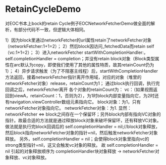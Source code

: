 # RetainCycleDemo
对EOC书本上bock的retain Cycle例子EOCNetworkFetcherDemo做全面的解析，有部分代码不一致，但逻辑大体相同。

1）因为block里通过networkFetcher的url属性retain了networkFetcher对象（networkFetcher:1+1=2）；
2）然后block因访问_fetchedData而retain self（vc:1+1=2）；
3）进入networkFetcher startWithCompletionHandler:，
	self.completionHandler = completion；并没有retain  block对象（Block类型属性在arc默认为copy，即使我们使用了其他的属性特质，故其retainCount仍为1）；
4）异步请求触发（为了不阻塞主线程）后，startWithCompletionHandler方法返回，接着networkFetcher指针离开作用域，对应的对象（堆里的networkFetcher对象）release，retainCount为1；
	通过block执行回调，执行完回调之后，networkFetcher离开 各个对象的retainCount为：
	vc：（如果视图返回到viewA，retainCount：1，否则为2），为1时block内部变量指向它，为2时还有navigation.viewController数组元素指向它。
	block对象：为1，只有networkFetcher对象指向它。
	networkFetcher对象：为1.
显然：networkFetcher <=> block之间存在一个保留环；另外block内部有指向VC对象的指针。故最合适的方法就是通过释放block对象来破坏保留环，还有释放VC对象。
做法就是执行完block回调后的 self.completionHandler = nil;//block对象释放，然后block指向networkFetcher对象的指针=nil，然后触发networkFetcher对象释放。
另外，self.completionHandler = nil；会使得block对象里指向vc的strong类型指针=nil，这又会触发vc对象的释放。
故 self.completionHandler = nil 引起的对象释放顺序为 completionHandler块对象释放 -> networkFetcher对象释放、vc对象释放。
